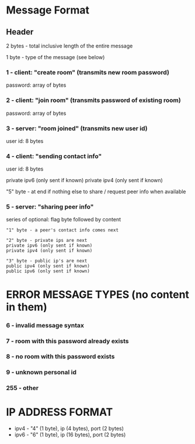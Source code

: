 # Message Format

## Header

2 bytes - total inclusive length of the entire message

1 byte - type of the message (see below)

### 1 - client: "create room" (transmits new room password)

password: array of bytes

### 2 - client: "join room" (transmits password of existing room)

password: array of bytes

### 3 - server: "room joined" (transmits new user id)

user id: 8 bytes

### 4 - client: "sending contact info"

user id: 8 bytes

private ipv6 (only sent if known)
private ipv4 (only sent if known)

"5" byte - at end if nothing else to share / request peer info when available

### 5 - server: "sharing peer info"

series of optional: flag byte followed by content

    "1" byte - a peer's contact info comes next

    "2" byte - private ips are next
    private ipv6 (only sent if known)
    private ipv4 (only sent if known)

    "3" byte - public ip's are next
    public ipv4 (only sent if known)
    public ipv6 (only sent if known)




# ERROR MESSAGE TYPES (no content in them)


### 6 - invalid message syntax
### 7 - room with this password already exists
### 8 - no room with this password exists
### 9 - unknown personal id
### 255 - other

# IP ADDRESS FORMAT

- ipv4 - "4" (1 byte), ip (4 bytes),  port (2 bytes)
- ipv6 - "6" (1 byte), ip (16 bytes), port (2 bytes)
